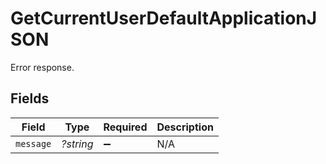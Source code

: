 # GetCurrentUserDefaultApplicationJSON

Error response.


## Fields

| Field              | Type               | Required           | Description        |
| ------------------ | ------------------ | ------------------ | ------------------ |
| `message`          | *?string*          | :heavy_minus_sign: | N/A                |